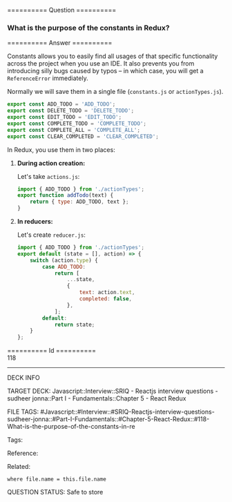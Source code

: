 ========== Question ==========  

### What is the purpose of the constants in Redux?  

========== Answer ==========  

Constants allows you to easily find all usages of that specific functionality across the project when you use an IDE. It also prevents you from introducing silly bugs caused by typos – in which case, you will get a `ReferenceError` immediately.

Normally we will save them in a single file (`constants.js` or `actionTypes.js`).

```javascript
export const ADD_TODO = 'ADD_TODO';
export const DELETE_TODO = 'DELETE_TODO';
export const EDIT_TODO = 'EDIT_TODO';
export const COMPLETE_TODO = 'COMPLETE_TODO';
export const COMPLETE_ALL = 'COMPLETE_ALL';
export const CLEAR_COMPLETED = 'CLEAR_COMPLETED';
```

In Redux, you use them in two places:

1.  **During action creation:**

    Let's take `actions.js`:

    ```javascript
    import { ADD_TODO } from './actionTypes';
    export function addTodo(text) {
        return { type: ADD_TODO, text };
    }
    ```

2.  **In reducers:**

    Let's create `reducer.js`:

    ```javascript
    import { ADD_TODO } from './actionTypes';
    export default (state = [], action) => {
        switch (action.type) {
            case ADD_TODO:
                return [
                    ...state,
                    {
                        text: action.text,
                        completed: false,
                    },
                ];
            default:
                return state;
        }
    };
    ```

========== Id ==========  
118

---

DECK INFO

TARGET DECK: Javascript::Interview::SRIQ - Reactjs interview questions - sudheer jonna::Part I - Fundamentals::Chapter 5 - React Redux

FILE TAGS: #Javascript::#Interview::#SRIQ-Reactjs-interview-questions-sudheer-jonna::#Part-I-Fundamentals::#Chapter-5-React-Redux::#118-What-is-the-purpose-of-the-constants-in-re

Tags:

Reference:

Related:

```dataview
where file.name = this.file.name
```
QUESTION STATUS: Safe to store
